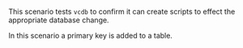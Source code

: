 This scenario tests `vcdb` to confirm it can create scripts to effect the appropriate database change.

In this scenario a primary key is added to a table.